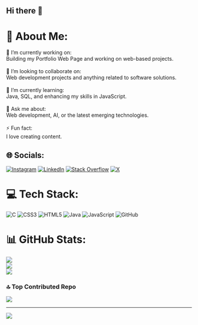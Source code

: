 ## Hi there 👋

<!--
**saitejar110507/saitejar110507** is a ✨ _special_ ✨ repository because its `README.md` (this file) appears on your GitHub profile.

Here are some ideas to get you started:

- 🔭 I’m currently working on ...
- 🌱 I’m currently learning ...
- 👯 I’m looking to collaborate on ...
- 🤔 I’m looking for help with ...
- 💬 Ask me about ...
- 📫 How to reach me: ...
- 😄 Pronouns: ...
- ⚡ Fun fact: ...
-->

# 💫 About Me:
🔭 I’m currently working on:<br>Building my Portfolio Web Page and working on web-based projects.<br><br>👯 I’m looking to collaborate on:<br>Web development projects and anything related to software solutions.<br><br>🌱 I’m currently learning:<br>Java, SQL, and enhancing my skills in JavaScript.<br><br>💬 Ask me about:<br>Web development, AI, or the latest emerging technologies.<br><br>⚡ Fun fact:<br>I love creating content.


## 🌐 Socials:
[![Instagram](https://img.shields.io/badge/Instagram-%23E4405F.svg?logo=Instagram&logoColor=white)](https://instagram.com/saitejar110507) [![LinkedIn](https://img.shields.io/badge/LinkedIn-%230077B5.svg?logo=linkedin&logoColor=white)](https://linkedin.com/in/saitejar110507) [![Stack Overflow](https://img.shields.io/badge/-Stackoverflow-FE7A16?logo=stack-overflow&logoColor=white)](https://stackoverflow.com/users/saitejar110507) [![X](https://img.shields.io/badge/X-black.svg?logo=X&logoColor=white)](https://x.com/saitejar110507) 

# 💻 Tech Stack:
![C](https://img.shields.io/badge/c-%2300599C.svg?style=for-the-badge&logo=c&logoColor=white) ![CSS3](https://img.shields.io/badge/css3-%231572B6.svg?style=for-the-badge&logo=css3&logoColor=white) ![HTML5](https://img.shields.io/badge/html5-%23E34F26.svg?style=for-the-badge&logo=html5&logoColor=white) ![Java](https://img.shields.io/badge/java-%23ED8B00.svg?style=for-the-badge&logo=openjdk&logoColor=white) ![JavaScript](https://img.shields.io/badge/javascript-%23323330.svg?style=for-the-badge&logo=javascript&logoColor=%23F7DF1E) ![GitHub](https://img.shields.io/badge/github-%23121011.svg?style=for-the-badge&logo=github&logoColor=white)
# 📊 GitHub Stats:
![](https://github-readme-stats.vercel.app/api?username=saitejar110507&theme=dark&hide_border=false&include_all_commits=false&count_private=true)<br/>
![](https://github-readme-streak-stats.herokuapp.com/?user=saitejar110507&theme=dark&hide_border=false)<br/>
![](https://github-readme-stats.vercel.app/api/top-langs/?username=saitejar110507&theme=dark&hide_border=false&include_all_commits=false&count_private=true&layout=compact)

### 🔝 Top Contributed Repo
![](https://github-contributor-stats.vercel.app/api?username=saitejar110507&limit=5&theme=dark&combine_all_yearly_contributions=true)

---
[![](https://visitcount.itsvg.in/api?id=saitejar110507&icon=0&color=0)](https://visitcount.itsvg.in)

<!-- Proudly created with GPRM ( https://gprm.itsvg.in ) -->
